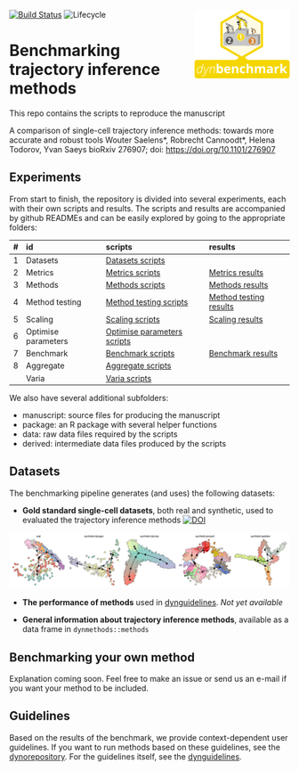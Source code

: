 
<!-- README.md is generated from README.Rmd. Please edit that file -->
[![Build Status](https://api.travis-ci.org/dynverse/dynbenchmark.svg)](https://travis-ci.org/dynverse/dynbenchmark) ![Lifecycle](https://img.shields.io/badge/lifecycle-experimental-orange.svg) <a href = "package/man/figures/logo.svg"><img src="package/man/figures/logo.png" align="right" /></a>

# Benchmarking trajectory inference methods

This repo contains the scripts to reproduce the manuscript

A comparison of single-cell trajectory inference methods: towards more accurate and robust tools
Wouter Saelens\*, Robrecht Cannoodt\*, Helena Todorov, Yvan Saeys
bioRxiv 276907; doi: <https://doi.org/10.1101/276907>

## Experiments

From start to finish, the repository is divided into several experiments, each with their own scripts and results. The scripts and results are accompanied by github READMEs and can be easily explored by going to the appropriate folders:

| \#  | id                  | scripts                                                       | results                                                                                                  |
|:----|:--------------------|:--------------------------------------------------------------|:---------------------------------------------------------------------------------------------------------|
| 1   | Datasets            | [Datasets scripts](scripts/01-datasets)                       |                                                                                                          |
| 2   | Metrics             | [Metrics scripts](scripts/02-metrics)                         | [Metrics results](https://github.com/dynverse/dynbenchmark_results/tree/master/02-metrics)               |
| 3   | Methods             | [Methods scripts](scripts/03-methods)                         | [Methods results](https://github.com/dynverse/dynbenchmark_results/tree/master/03-methods)               |
| 4   | Method testing      | [Method testing scripts](scripts/04-method_testing)           | [Method testing results](https://github.com/dynverse/dynbenchmark_results/tree/master/04-method_testing) |
| 5   | Scaling             | [Scaling scripts](scripts/05-scaling)                         | [Scaling results](https://github.com/dynverse/dynbenchmark_results/tree/master/05-scaling)               |
| 6   | Optimise parameters | [Optimise parameters scripts](scripts/06-optimise_parameters) |                                                                                                          |
| 7   | Benchmark           | [Benchmark scripts](scripts/07-benchmark)                     | [Benchmark results](https://github.com/dynverse/dynbenchmark_results/tree/master/07-benchmark)           |
| 8   | Aggregate           | [Aggregate scripts](scripts/08-aggregate)                     |                                                                                                          |
|     | Varia               | [Varia scripts](scripts/varia)                                |                                                                                                          |

We also have several additional subfolders:

-   manuscript: source files for producing the manuscript
-   package: an R package with several helper functions
-   data: raw data files required by the scripts
-   derived: intermediate data files produced by the scripts

## Datasets

The benchmarking pipeline generates (and uses) the following datasets:

-   **Gold standard single-cell datasets**, both real and synthetic, used to evaluated the trajectory inference methods [![DOI](https://zenodo.org/badge/DOI/10.5281/zenodo.1211533.svg)](https://doi.org/10.5281/zenodo.1211533)

![datasets](package/man/figures/datasets.png)

-   **The performance of methods** used in [dynguidelines](https://www.github.com/dynverse/dynguidelines). *Not yet available*

-   **General information about trajectory inference methods**, available as a data frame in `dynmethods::methods`

## Benchmarking your own method

Explanation coming soon. Feel free to make an issue or send us an e-mail if you want your method to be included.

## Guidelines

Based on the results of the benchmark, we provide context-dependent user guidelines. If you want to run methods based on these guidelines, see the [dynorepository](https://github.com/dynverse/dyno). For the guidelines itself, see the [dynguidelines](https://github.com/dynverse/dynguidelines).
